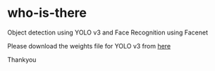 # who-is-there
Object detection using YOLO v3 and Face Recognition using Facenet 

Please download the weights file for YOLO v3 from [here](https://pjreddie.com/media/files/yolov3.weights)

Thankyou
